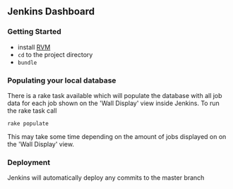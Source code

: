 ## Jenkins Dashboard

### Getting Started

* install [RVM](https://rvm.io/)
* `cd` to the project directory
* `bundle`

### Populating your local database

There is a rake task available which will populate the database with all job data for each job shown on the 'Wall Display' view inside Jenkins. To run the rake task call

`rake populate`

This may take some time depending on the amount of jobs displayed on on the 'Wall Display' view.

### Deployment

Jenkins will automatically deploy any commits to the master branch
